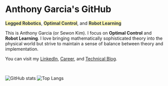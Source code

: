 # Anthony Garcia's GitHub

<span style="color: #2D3748; background-color:#fff5b1;">**Legged Robotics**</span>, <span style="color: #2D3748; background-color:#fff5b1;">**Optimal Control**</span>, and <span style="color: #2D3748; background-color:#fff5b1;">**Robot Learning**</span>

This is Anthony Garcia (or Sewon Kim). I focus on **Optimal Control** and **Robot Learning**. I love bringing mathematically sophisticated theory into the physical world but strive to maintain a sense of balance between theory and implementation.

You can visit my [LinkedIn](https://www.linkedin.com/in/wontothree/), [Career](https://wontothree.github.io/career/), and [Technical Blog](https://wontothree.github.io/).

<br>

![GitHub stats](https://github-readme-stats.vercel.app/api?username=wontothree&show_icons=true&theme=dracula&hide=contribs,prs) ![Top Langs](https://github-readme-stats.vercel.app/api/top-langs/?username=wontothree&layout=compact&theme=tokyonight)
